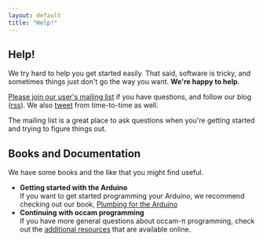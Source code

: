 ```yaml
---
layout: default
title: "Help!"
---
```


## Help!

We try hard to help you get started easily. That said, software is tricky, and sometimes things just don't go the way you want. **We're happy to help**.

[Please join our user's mailing list][userlist] if you have questions, and follow our blog ([rss][rss]). We also [tweet][twitter] from time-to-time as well. 

<div class="alert alert-block span6">
  The mailing list is a great place to ask questions when you're getting started and trying to figure things out.
</div>
  

## Books and Documentation

We have some books and the like that you might find useful. 

* **Getting started with the Arduino**  
  If you want to get started programming your Arduino, we recommend checking out our book, [Plumbing for the Arduino](/book)
* **Continuing with occam programming**  
  If you have more general questions about occam-&pi; programming, check out the [additional resources](index.html) that are available online.


[userlist]: http://lists.concurrency.cc/mailman/listinfo/users
[rss]: /rss.xml
[twitter]: http://twitter.com/concurrencycc

